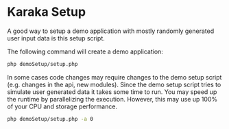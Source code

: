 # Karaka Setup

A good way to setup a demo application with mostly randomly generated user input data is this setup script.

The following command will create a demo application:

```sh
php demoSetup/setup.php
```

In some cases code changes may require changes to the demo setup script (e.g. changes in the api, new modules). Since the demo setup script tries to simulate user generated data it takes some time to run. You may speed up the runtime by parallelizing the execution. However, this may use up 100% of your CPU and storage performance.

```sh
php demoSetup/setup.php -a 0
```
